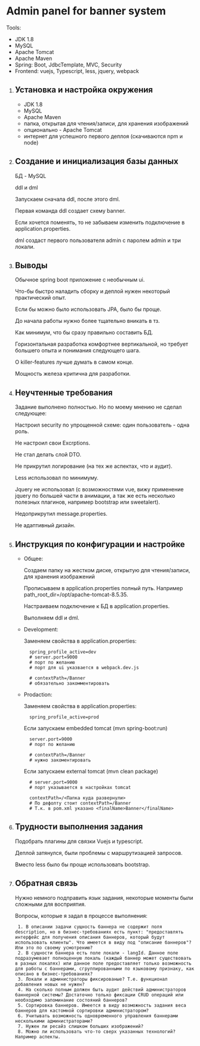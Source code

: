 # Admin panel for banner system
Tools:
* JDK 1.8
* MySQL
* Apache Tomcat
* Apache Maven
* Spring: Boot, JdbcTemplate, MVC, Security
* Frontend: vuejs, Typescript, less, jquery, webpack


1. ## Установка и настройка окружения

    * JDK 1.8
    * MySQL
    * Apache Maven
    * папка, открытая для чтения/записи, для хранения изображений
    * опционально - Apache Tomcat
    * интернет для успешного первого деплоя (скачиваются npm и node)

2. ## Создание и инициализация базы данных

    БД - MySQL
    
    ddl и dml
    
    Запускаем сначала ddl, после этого dml.
    
    Первая команда ddl создает схему banner. 
    
    Если хочется поменять, то не забываем изменить подключение в application.properties.
    
    dml создаст первого пользователя admin с паролем admin и три локали.
    
3. ## Выводы
    
    Обычное spring boot приложение с необычным ui.
    
    Что-бы быстро наладить сборку и деплой нужен некоторый практический опыт.
    
    Если бы можно было использовать JPA, было бы проще.
    
    До начала работы нужно более тщательно вникать в тз. 
    
    Как минимум, что бы сразу правильно составить БД.
    
    Горизонтальная разработка комфортнее вертикальной,
     но требует большего опыта и понимания следующего шага.
     
    О killer-features лучше думать в самом конце.
    
    Мощность железа критична для разработки.
    
4. ## Неучтенные требования

    Задание выполнено полностью. Но по моему мнению не сделал следующее:

    Настроил security по упрощенной схеме: один пользователь - одна роль.
    
    Не настроил свои Excrptions.
    
    Не стал делать слой DTO.
    
    Не прикрутил логирование (на тех же аспектах, что и аудит).
    
    Less использовал по минимуму.
    
    Jquery не использовал (с возможностями vue, вижу применение jquery по большей части в анимации, а так же есть несколько полезных плагинов, например bootstrap или sweetalert).
    
    Недоприкрутил message.properties.
    
    Не адаптивный дизайн.
    
5. ## Инструкция по конфигурации и настройке

    * Общее:
        
        Создаем папку на жестком диске, открытую для чтения/записи, для хранения изображений
        
        Прописываем в application.properties полный путь. Например path_root_dir=/opt/apache-tomcat-8.5.35.
        
        Настраиваем подключение к БД в application.properties.
        
        Выполняем ddl и dml.
        
    * Development:
    
        Заменяем свойства в application.properties:
        
            spring_profile_active=dev
            # server.port=9000
            # порт по желанию
            # порт для ui указвается в webpack.dev.js
            
            # contextPath=/Banner
            # обязательно закомментировать

    * Prodaction:
            
        Заменяем свойства в application.properties:
        
            spring_profile_active=prod
            
        Если запускаем embedded tomcat (mvn spring-boot:run)
            
            server.port=9000
            # порт по желанию
           
            # contextPath=/Banner
            # нужно закоментировать
                      
        Если запускаем external tomcat (mvn clean package)
           
            # server.port=9000
            # порт указывается в настройках tomcat
           
            contextPath=/<Папка куда развернули>
            # По дефолту стоит contextPath=/Banner
            # Т.к. в pom.xml указано <finalName>Banner</finalName>

6. ## Трудности выполнения задания
    
    Подобрать плагины для связки Vuejs и typescript.
    
    Деплой затянулся, были проблемы с маршрутизацией запросов.
    
    Вместо less было бы проще использовать bootstrap.
    
7. ## Обратная связь

    Нужно немного подправить язык задания, некоторые моменты были сложными для восприятия.
    
    Вопросы, которые я задал в процессе выполнения:
        
        1. В описании задачи сущность баннера не содержит поля description, но в бизнес-требованиях есть пункт: "предоставлять интерфейс для получения описания баннеров, который будут использовать клиенты". Что имеется в виду под "описание баннеров"? Или это по своему усмотрению?
        2. В сущности баннера есть поле локали - langId. Данное поле подразумевает полноценную локаль (каждый баннер может существовать в разных локалях) или данное поле предоставляет только возможность для работы с баннерами, сгруппированными по языковому признаку, как описано в бизнес-требованиях?
        3. Локали и администраторы фиксированые? Т.е. функционал добавления новых не нужен?
        4. На сколько полным должен быть аудит действий администраторов баннерной системы? Достаточно только фиксации CRUD операций или необходимо запоминание состояний баннеров?
        5. Сортировка баннеров. Имеется в виду возможность задания веса баннеров для кастомной сортировки администратором?
        6. Учитывать возможность одновременного управления баннерами несколькими администраторами?
        7. Нужен ли ресайз слишком больших изображений?
        8. Можно ли использовать что-то сверх указанных технологий? Например аспекты.
